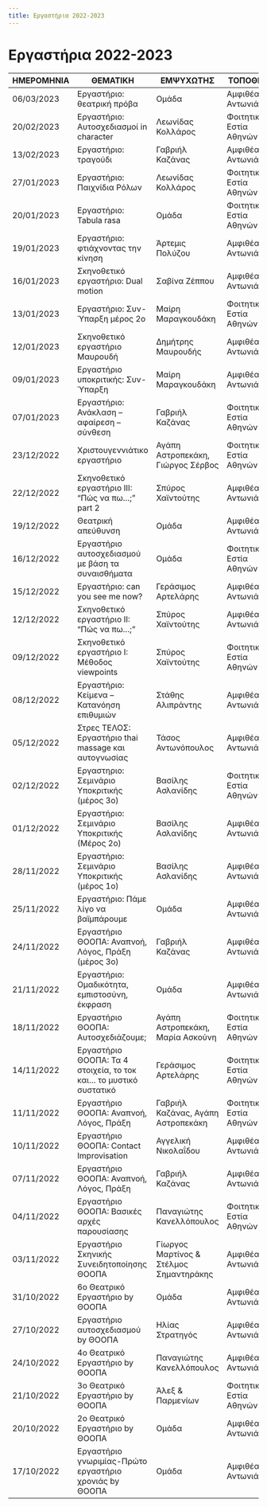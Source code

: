 ```yaml
---
title: Εργαστήρια 2022-2023
---
```


# Εργαστήρια 2022-2023

| ΗΜΕΡΟΜΗΝΙΑ    | ΘΕΜΑΤΙΚΗ      | ΕΜΨΥΧΩΤΗΣ     | ΤΟΠΟΘΕΣΙΑ     |
| ------------- | ------------- | ------------- | ------------- |
| 06/03/2023 | Εργαστήριο: θεατρική πρόβα | Ομάδα	| Αμφιθέατρο Αντωνιάδου |
| 20/02/2023 | Εργαστήριο: Αυτοσχεδιασμοί in character | Λεωνίδας Κολλάρος |Φοιτητική Εστία Αθηνών |
| 13/02/2023 | Εργαστήριο: τραγούδι	| Γαβριήλ Καζάνας | Αμφιθέατρο Αντωνιάδου |
| 27/01/2023 | Εργαστήριο: Παιχνίδια Ρόλων | Λεωνίδας Κολλάρος | Φοιτητική Εστία Αθηνών |
| 20/01/2023 | Εργαστήριο: Tabula rasa | Ομάδα | Φοιτητική Εστία Αθηνών |
| 19/01/2023 | Εργαστήριο: φτιάχνοντας την κίνηση | Άρτεμις Πολύζου | Αμφιθέατρο Αντωνιάδου |
| 16/01/2023 | Σκηνοθετικό εργαστήριο: Dual motion | Σαβίνα Ζέππου | Αμφιθέατρο Αντωνιάδου |
| 13/01/2023 | Εργαστήριο: Συν-Ύπαρξη μέρος 2ο | Μαίρη Μαραγκουδάκη | Φοιτητική Εστία Αθηνών |
| 12/01/2023 | Σκηνοθετικό εργαστήριο Μαυρουδή | Δημήτρης Μαυρουδής | Αμφιθέατρο Αντωνιάδου |
| 09/01/2023 | Εργαστήριο υποκριτικής: Συν-Ύπαρξη | Μαίρη Μαραγκουδάκη | Αμφιθέατρο Αντωνιάδου |
| 07/01/2023 | Εργαστήριο: Ανάκλαση – αφαίρεση – σύνθεση | Γαβριήλ Καζάνας | Φοιτητική Εστία Αθηνών |
| 23/12/2022 | Χριστουγεννιάτικο εργαστήριο | Αγάπη Αστροπεκάκη, Γιώργος Σέρβος | Φοιτητική Εστία Αθηνών |
| 22/12/2022 | Σκηνοθετικό εργαστήριο ΙΙΙ: “Πώς να πω…;” part 2 | Σπύρος Χαϊντούτης | Αμφιθέατρο Αντωνιάδου |
| 19/12/2022 | Θεατρική απεύθυνση | Ομάδα | Αμφιθέατρο Αντωνιάδου |
| 16/12/2022 | Εργαστήριο αυτοσχεδιασμού με βάση τα συναισθήματα | Ομάδα | Φοιτητική Εστία Αθηνών |
| 15/12/2022 | Εργαστήριο: can you see me now? | Γεράσιμος Αρτελάρης | Αμφιθέατρο Αντωνιάδου |
| 12/12/2022 | Σκηνοθετικό εργαστήριο ΙΙ: “Πώς να πω…;” | Σπύρος Χαϊντούτης | Αμφιθέατρο Αντωνιάδου |
| 09/12/2022 | Σκηνοθετικό εργαστήριο Ι: Μέθοδος viewpoints | Σπύρος Χαϊντούτης | Φοιτητική Εστία Αθηνών |
| 08/12/2022 | Εργαστήριο: Κείμενα – Κατανόηση επιθυμιών | Στάθης Αλιπράντης | Αμφιθέατρο Αντωνιάδου |
| 05/12/2022 | Στρες ΤΕΛΟΣ: Εργαστήριο thai massage και αυτογνωσίας | Τάσος Αντωνόπουλος | Αμφιθέατρο Αντωνιάδου |
| 02/12/2022 | Εργαστηριο: Σεμινάριο Υποκριτικής (μέρος 3ο) | Βασίλης Ασλανίδης | Φοιτητική Εστία Αθηνών |
| 01/12/2022 | Εργαστήριο: Σεμινάριο Υποκριτικής (Μέρος 2ο) | Βασίλης Ασλανίδης | Αμφιθέατρο Αντωνιάδου |
| 28/11/2022 | Εργαστήριο: Σεμινάριο Υποκριτικής (μέρος 1ο) | Βασίλης Ασλανίδης | Αμφιθέατρο Αντωνιάδου |
| 25/11/2022 | Εργαστήριο: Πάμε λίγο να βαϊμπάρουμε | Ομάδα | Αμφιθέατρο Αντωνιάδου |
| 24/11/2022 | Εργαστήριο ΘΟΟΠΑ: Αναπνοή, Λόγος, Πράξη (μέρος 3ο) | Γαβριήλ Καζάνας | Αμφιθέατρο Αντωνιάδου |
| 21/11/2022 | Εργαστήριο: Ομαδικότητα, εμπιστοσύνη, έκφραση | Ομάδα | Αμφιθέατρο Αντωνιάδου |
| 18/11/2022 | Εργαστήριο ΘΟΟΠΑ: Αυτοσχεδιάζουμε; | Αγάπη Αστροπεκάκη, Μαρία Ασκούνη | Φοιτητική Εστία Αθηνών |
| 14/11/2022 | Εργαστήριο ΘΟΟΠΑ: Τα 4 στοιχεία, το τοκ και… το μυστικό συστατικό | Γεράσιμος Αρτελάρης | Φοιτητική Εστία Αθηνών |
| 11/11/2022 | Εργαστήριο ΘΟΟΠΑ: Αναπνοή, Λόγος, Πράξη | Γαβριήλ Καζάνας, Αγάπη Αστροπεκάκη | Φοιτητική Εστία Αθηνών |
| 10/11/2022 | Εργαστήριο ΘΟΟΠΑ: Contact Improvisation | Αγγελική Νικολαΐδου | Αμφιθέατρο Αντωνιάδου |
| 07/11/2022 | Εργαστήριο ΘΟΟΠΑ: Αναπνοή, Λόγος, Πράξη | Γαβριήλ Καζάνας | Αμφιθέατρο Αντωνιάδου |
| 04/11/2022 | Εργαστήριο ΘΟΟΠΑ: Βασικές αρχές παρουσίασης | Παναγιώτης Κανελλόπουλος | Φοιτητική Εστία Αθηνών |
| 03/11/2022 | Εργαστήριο Σκηνικής Συνειδητοποίησης ΘΟΟΠΑ | Γίωργος Μαρτίνος & Στέλμος Σημαντηράκης | Αμφιθέατρο Αντωνιάδου |
| 31/10/2022 | 6ο Θεατρικό Εργαστήριο by ΘΟΟΠΑ | Ομάδα | Αμφιθέατρο Αντωνιάδου |
| 27/10/2022 | Εργαστήριο αυτοσχεδιασμού by ΘΟΟΠΑ | Ηλίας Στρατηγός | Αμφιθέατρο Αντωνιάδου |
| 24/10/2022 | 4ο Θεατρικό Εργαστήριο by ΘΟΟΠΑ | Παναγιώτης Κανελλόπουλος | Αμφιθέατρο Αντωνιάδου |
| 21/10/2022 | 3ο Θεατρικό Εργαστήριο by ΘΟΟΠΑ | Άλεξ & Παρμενίων | Φοιτητική Εστία Αθηνών |
| 20/10/2022 | 2ο Θεατρικό Εργαστήριο by ΘΟΟΠΑ | Ομάδα | Αμφιθέατρο Αντωνιάδου |
| 17/10/2022 | Εργαστήριο γνωριμίας-Πρώτο εργαστήριο χρονιάς by ΘΟΟΠΑ | Ομάδα | Αμφιθέατρο Αντωνιάδουv |
